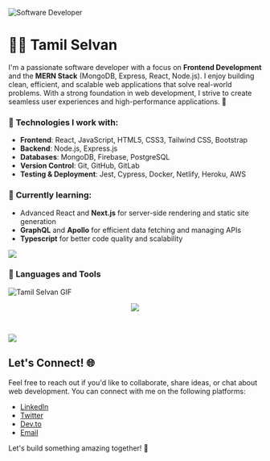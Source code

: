 ![Software Developer](https://capsule-render.vercel.app/api?type=waving&height=300&color=gradient&text=Software%20Developer)
<h1>🏄‍♂️ Tamil Selvan</h1>



I'm a passionate software developer with a focus on **Frontend Development** and the **MERN Stack** (MongoDB, Express, React, Node.js). I enjoy building clean, efficient, and scalable web applications that solve real-world problems. With a strong foundation in web development, I strive to create seamless user experiences and high-performance applications. 🚀

### 🔧 **Technologies I work with:**

- **Frontend**: React, JavaScript, HTML5, CSS3, Tailwind CSS, Bootstrap
- **Backend**: Node.js, Express.js
- **Databases**: MongoDB, Firebase, PostgreSQL
- **Version Control**: Git, GitHub, GitLab
- **Testing & Deployment**: Jest, Cypress, Docker, Netlify, Heroku, AWS

### 🌱 **Currently learning:**

- Advanced React and **Next.js** for server-side rendering and static site generation
- **GraphQL** and **Apollo** for efficient data fetching and managing APIs
- **Typescript** for better code quality and scalability

<p><a href="https://www.youtube.com/watch?v=dQw4w9WgXcQ"><img src="https://user-images.githubusercontent.com/73097560/115834477-dbab4500-a447-11eb-908a-139a6edaec5c.gif"></a></p>

### 🧰 Languages and Tools
![Tamil Selvan GIF](https://user-images.githubusercontent.com/74038190/213910845-af37a709-8995-40d6-be59-724526e3c3d7.gif)

<p align="center">
  <a href="https://skillicons.dev">
    <img src="https://skillicons.dev/icons?i=html,css,bootstrap,js,react,angular,express,nestjs,nodejs,mongodb,git,docker" />
  </a>

</p>


<br />
<p><a href="https://www.youtube.com/watch?v=dQw4w9WgXcQ"><img src="https://user-images.githubusercontent.com/73097560/115834477-dbab4500-a447-11eb-908a-139a6edaec5c.gif"></a></p>

## Let's Connect! 🌐

Feel free to reach out if you'd like to collaborate, share ideas, or chat about web development. You can connect with me on the following platforms:

- [LinkedIn](https://www.linkedin.com/in/your-linkedin-url)  
- [Twitter](https://twitter.com/your-twitter-handle)  
- [Dev.to](https://dev.to/your-devto-profile)  
- [Email](mailto:your-email@example.com)

Let's build something amazing together! 🚀


